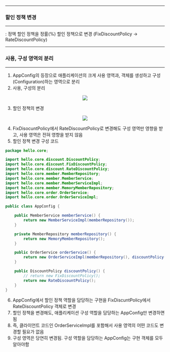 -----
### 할인 정책 변경
-----
: 정액 할인 정책을 정률(%) 할인 정책으로 변경 (FixDiscountPolicy → RateDiscountPolicy)

-----
### 사용, 구성 영역의 분리
-----
1. AppConfig의 등장으로 애플리케이션의 크게 사용 영역과, 객체를 생성하고 구성(Configuration)하는 영역으로 분리
2. 사용, 구성의 분리
<div align="center">
<img src="https://github.com/sooyounghan/HTTP/assets/34672301/0c14b135-f383-4b56-a2b5-45a2e418f5e1">
</div>

3. 할인 정책의 변경
<div align="center">
<img src="https://github.com/sooyounghan/HTTP/assets/34672301/e5158814-0bcc-4751-a88e-f11d45a4fe3a">
</div>

4. FixDisocuntPolicy에서 RateDiscountPolicy로 변경해도 구성 영역만 영향을 받고, 사용 영역은 전혀 영향을 받지 않음
5. 할인 정책 변경 구성 코드
```java
package hello.core;

import hello.core.discount.DiscountPolicy;
import hello.core.discount.FixDiscountPolicy;
import hello.core.discount.RateDiscountPolicy;
import hello.core.member.MemberRepository;
import hello.core.member.MemberService;
import hello.core.member.MemberServiceImpl;
import hello.core.member.MemoryMemberRepository;
import hello.core.order.OrderService;
import hello.core.order.OrderServiceImpl;

public class AppConfig {

    public MemberService memberService() {
        return new MemberServiceImpl(memberRepository());
    }

    private MemberRepository memberRepository() {
        return new MemoryMemberRepository();
    }

    public OrderService orderService() {
        return new OrderServiceImpl(memberRepository(), discountPolicy());
    }

    public DiscountPolicy discountPolicy() {
        // return new FixDiscountPolicy();
        return new RateDiscountPolicy();
    }
}
```

6. AppConfig에서 할인 정책 역할을 담당하는 구현을 FixDiscuntPolicy에서 RateDiscountPolicy 객체로 변경
7. 할인 정책을 변경해도, 애플리케이션 구성 역할을 담당하는 AppConfig만 변경하면 됨
8. 즉, 클라이언트 코드인 OrderServiceImpl를 포함해서 사용 영역의 어떤 코드도 변경할 필요가 없음
9. 구성 영역은 당연히 변경됨. 구성 역할을 담당하는 AppConfig는 구현 객체를 모두 알아야함
